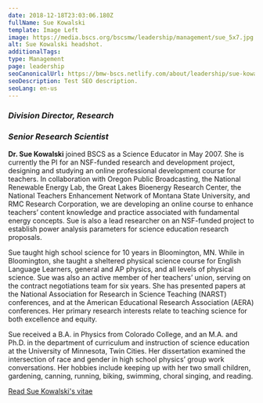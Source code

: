 ```yaml
---
date: 2018-12-18T23:03:06.180Z
fullName: Sue Kowalski
template: Image Left
image: https://media.bscs.org/bscsmw/leadership/management/sue_5x7.jpg
alt: Sue Kowalski headshot.
additionalTags: 
type: Management
page: leadership
seoCanonicalUrl: https://bmw-bscs.netlify.com/about/leadership/sue-kowalski
seoDescription: Test SEO description.
seoLang: en-us
---
```


### *Division Director, Research*
### *Senior Research Scientist*

**Dr. Sue Kowalski** joined BSCS as a Science Educator in May 2007. She is currently the PI for an NSF-funded research and development project, designing and studying an online professional development course for teachers. In collaboration with Oregon Public Broadcasting, the National Renewable Energy Lab, the Great Lakes Bioenergy Research Center, the National Teachers Enhancement Network of Montana State University, and RMC Research Corporation, we are developing an online course to enhance teachers’ content knowledge and practice associated with fundamental energy concepts. Sue is also a lead researcher on an NSF-funded project to establish power analysis parameters for science education research proposals.

Sue taught high school science for 10 years in Bloomington, MN. While in Bloomington, she taught a sheltered physical science course for English Language Learners, general and AP physics, and all levels of physical science. Sue was also an active member of her teachers’ union, serving on the contract negotiations team for six years. She has presented papers at the National Association for Research in Science Teaching (NARST) conferences, and at the American Educational Research Association (AERA) conferences. Her primary research interests relate to teaching science for both excellence and equity.

Sue received a B.A. in Physics from Colorado College, and an M.A. and Ph.D. in the department of curriculum and instruction of science education at the University of Minnesota, Twin Cities. Her dissertation examined the intersection of race and gender in high school physics’ group work conversations. Her hobbies include keeping up with her two small children, gardening, canning, running, biking, swimming, choral singing, and reading.

<a class="btn btn-outline-secondary" href="https://media.bscs.org/bscsmw/leadership/management/sue_kowalski_vitae.pdf" target="_blank" rel="noopener noreferrer">Read Sue Kowalski's vitae</a>